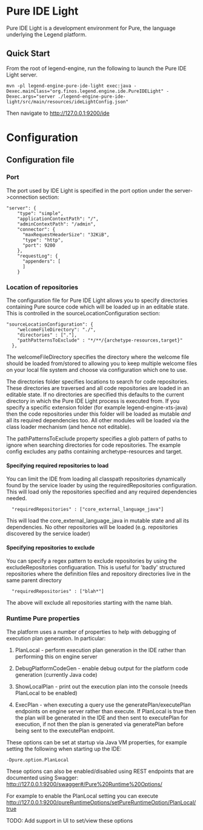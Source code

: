 # Pure IDE Light

Pure IDE Light is a development environment for Pure, the language
underlying the Legend platform.


## Quick Start

From the root of legend-engine, run the following to launch the Pure
IDE Light server.

```
mvn -pl legend-engine-pure-ide-light exec:java -Dexec.mainClass="org.finos.legend.engine.ide.PureIDELight" -Dexec.args="server ./legend-engine-pure-ide-light/src/main/resources/ideLightConfig.json"
```

Then navigate to http://127.0.0.1:9200/ide 

# Configuration
## Configuration file
### Port 
The port used by IDE Light is specified in the port option under the server->connection section:
```
"server": {
    "type": "simple",
    "applicationContextPath": "/",
    "adminContextPath": "/admin",
    "connector": {
      "maxRequestHeaderSize": "32KiB",
      "type": "http",
      "port": 9200
    },
    "requestLog": {
      "appenders": [
      ]
    }
```

### Location of repositories

The configuration file for Pure IDE Light
allows you to specify directories containing Pure source code which
will be loaded up in an editable state.  This is controlled in the
sourceLocationConfiguration section:

```
"sourceLocationConfiguration": {
    "welcomeFileDirectory": "./",
    "directories" : ["."],
    "pathPatternsToExclude" : "*/**/{archetype-resources,target}"
  },
```

The welcomeFileDirectory specifies the directory where the welcome
file should be loaded from/stored to allowing you to keep multiple
welcome files on your local file system and choose via configuration
which one to use.

The directories folder specifies locations to search for code
repositories. These directories are traversed and all code
repositories are loaded in an editable state.  If no directories are
specified this defaults to the current directory in which the Pure IDE
Light process is executed from.  If you specify a specific extension
folder (for example legend-engine-xts-java) then the code repositories
under this folder will be loaded as mutable *and* all its required
dependencies too.  All other modules will be loaded via the class
loader mechanism (and hence not editable).

The pathPatternsToExclude property specifies a glob pattern of paths to ignore when searching directories for code repositories.
The example config excludes any paths containing archetype-resources and target. 

#### Specifying required repositories to load

You can limit the IDE from loading all classpath repositories
dynamically found by the service loader by using the
requiredRepositories configuration.  This will load only the
repositories specified and any required dependencies needed.

```
  "requiredRepositories" : ["core_external_language_java"]
```

This will load the core_external_language_java in mutable state and
all its dependencies. No other repositories will be loaded
(e.g. repositories discovered by the service loader)

#### Specifying repositories to exclude

You can specify a regex pattern to exclude repositories by using the excludeRepositories configuaration.
This is useful for 'badly' structured repositories where the definition files and repository directories live in the same parent directory

```
  "requiredRepositories" : ["blah*"]
```

The above will exclude all repositories starting with the name blah.

### Runtime Pure properties

The platform uses a number of properties to help with debugging of
execution plan generation.  In particular:

1. PlanLocal - perform execution plan generation in the IDE rather
than performing this on engine server

2. DebugPlatformCodeGen - enable debug output for the platform code
generation (currently Java code)

3. ShowLocalPlan - print out the execution plan into the console
(needs PlanLocal to be enabled)

4. ExecPlan - when executing a query use the generatePlan/executePlan
endpoints on engine server rather than execute. If PlanLocal is true
then the plan will be generated in the IDE and then sent to
executePlan for execution, if not then the plan is generated via
generatePlan before being sent to the executePlan endpoint.

These options can be set at startup via Java VM properties, for
example setting the following when starting up the IDE:

```
-Dpure.option.PlanLocal
```

These options can also be enabled/disabled using REST endpoints that are documented using Swagger: http://127.0.0.1:9200/swagger#/Pure%20Runtime%20Options/

For example to enable the PlanLocal setting you can execute
http://127.0.0.1:9200/pureRuntimeOptions/setPureRuntimeOption/PlanLocal/true

TODO: Add support in UI to set/view these options
